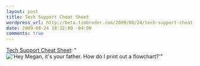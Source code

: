 ```yaml
--- 
layout: post
title: Tech Support Cheat Sheet
wordpress_url: http://beta.timbroder.com/2009/08/24/tech-support-cheat-sheet/
date: 2009-08-24 18:32:00 -04:00
comments: true
---
```

<a href="http://xkcd.com/627/">Tech Support Cheat Sheet</a>: "<img src="http://imgs.xkcd.com/comics/tech_support_cheat_sheet.png" title="&#39;Hey Megan, it&#39;s your father. How do I print out a flowchart?&#39;" alt="&#39;Hey Megan, it&#39;s your father. How do I print out a flowchart?&#39;"/>"
